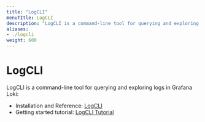 ```yaml
---
title: "LogCLI"
menuTItle: LogCLI
description: "LogCLI is a command-line tool for querying and exploring logs in Grafana Loki."
aliases: 
- ./logcli
weight: 600
---
```


# LogCLI

LogCLI is a command-line tool for querying and exploring logs in Grafana Loki:

* Installation and Reference: [LogCLI](https://grafana.com/docs/loki/<LOKI_VERSION>/query/logcli/logcli/)
* Getting started tutorial: [LogCLI Tutorial](https://grafana.com/docs/loki/<LOKI_VERSION>/query/logcli/logcli-tutorial)